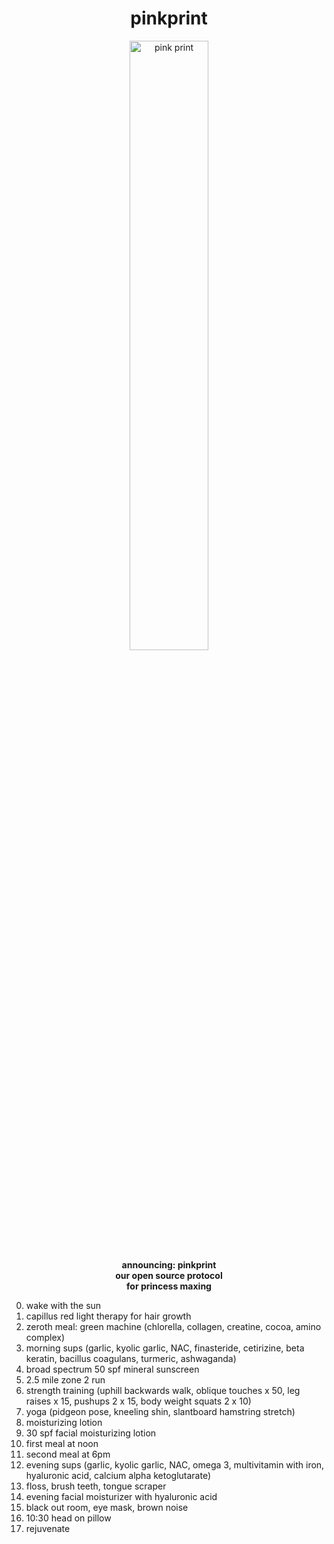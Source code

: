 <h1 style="text-align:center;">pinkprint</h1>
<p align="center">
  <img src="https://github.com/jaderiverstokes/pinkprint/assets/9206704/4c6dc0fb-143c-4e6f-b0b7-3746983b33a9" alt="pink print" style="width:50%;"><br/>
  <b>announcing: pinkprint<br/>
  our open source protocol<br/>
  for princess maxing<br/></b>
</p>




0. wake with the sun
0. capillus red light therapy for hair growth
0. zeroth meal: green machine (chlorella, collagen, creatine, cocoa, amino complex)
0. morning sups (garlic, kyolic garlic, NAC, finasteride, cetirizine, beta keratin, bacillus coagulans, turmeric, ashwaganda)
0. broad spectrum 50 spf mineral sunscreen
0. 2.5 mile zone 2 run
0. strength training (uphill backwards walk, oblique touches x 50, leg raises x 15, pushups 2 x 15, body weight squats 2 x 10)
0. yoga (pidgeon pose, kneeling shin, slantboard hamstring stretch)
0. moisturizing lotion
0. 30 spf facial moisturizing lotion
0. first meal at noon
0. second meal at 6pm
0. evening sups (garlic, kyolic garlic, NAC, omega 3, multivitamin with iron, hyaluronic acid, calcium alpha ketoglutarate)
0. floss, brush teeth, tongue scraper
0. evening facial moisturizer with hyaluronic acid
0. black out room, eye mask, brown noise
0. 10:30 head on pillow
0. rejuvenate

